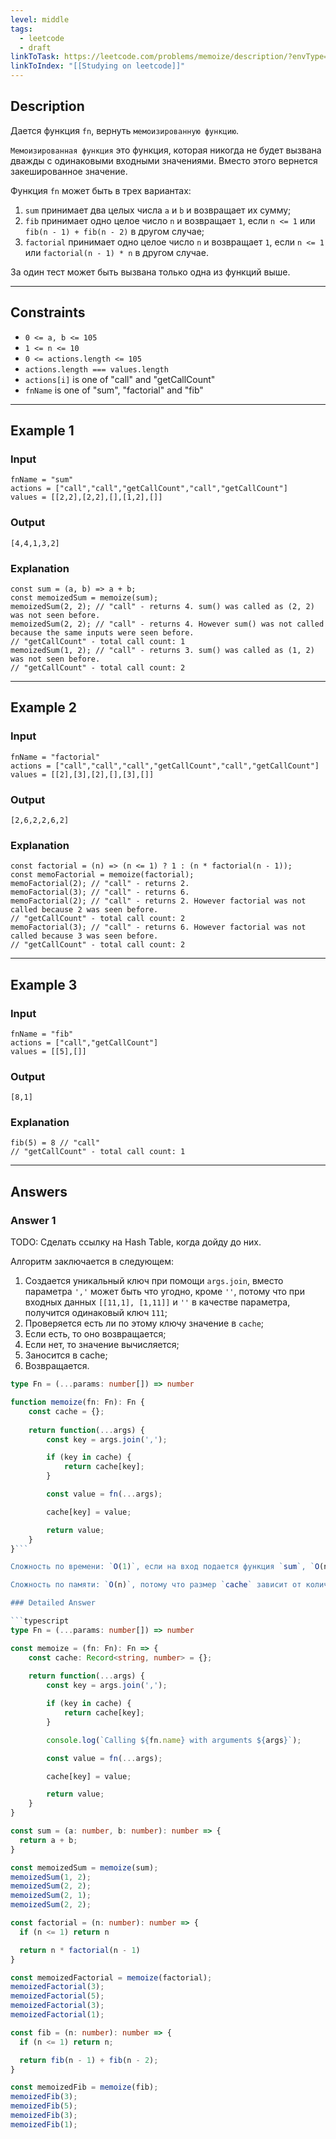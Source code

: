 ```yaml
---
level: middle
tags:
  - leetcode
  - draft
linkToTask: https://leetcode.com/problems/memoize/description/?envType=study-plan-v2&envId=30-days-of-javascript
linkToIndex: "[[Studying on leetcode]]"
---
```

## Description

Дается функция `fn`, вернуть `мемоизированную функцию`.

`Мемоизированная функция` это функция, которая никогда не будет вызвана дважды с одинаковыми входными значениями. Вместо этого вернется закешированное значение.

Функция `fn` может быть в трех вариантах:
1. `sum` принимает два целых числа `a` и `b` и возвращает их сумму;
2. `fib` принимает одно целое число `n` и возвращает `1`, если `n <= 1` или `fib(n - 1) + fib(n - 2)` в другом случае;
3. `factorial` принимает одно целое число `n` и возвращает `1`, если `n <= 1` или `factorial(n - 1) * n` в другом случае.

За один тест может быть вызвана только одна из функций выше.
 
---
## Constraints

- `0 <= a, b <= 105`
- `1 <= n <= 10`
- `0 <= actions.length <= 105`
- `actions.length === values.length`
- `actions[i]` is one of "call" and "getCallCount"
- `fnName` is one of "sum", "factorial" and "fib"

---
## Example 1

### Input

```
fnName = "sum"
actions = ["call","call","getCallCount","call","getCallCount"]
values = [[2,2],[2,2],[],[1,2],[]]
```
### Output

```
[4,4,1,3,2]
```
### Explanation

```
const sum = (a, b) => a + b;
const memoizedSum = memoize(sum);
memoizedSum(2, 2); // "call" - returns 4. sum() was called as (2, 2) was not seen before.
memoizedSum(2, 2); // "call" - returns 4. However sum() was not called because the same inputs were seen before.
// "getCallCount" - total call count: 1
memoizedSum(1, 2); // "call" - returns 3. sum() was called as (1, 2) was not seen before.
// "getCallCount" - total call count: 2
```

---
## Example 2

### Input

```
fnName = "factorial"
actions = ["call","call","call","getCallCount","call","getCallCount"]
values = [[2],[3],[2],[],[3],[]]
```
### Output

```
[2,6,2,2,6,2]
```
### Explanation

```
const factorial = (n) => (n <= 1) ? 1 : (n * factorial(n - 1));
const memoFactorial = memoize(factorial);
memoFactorial(2); // "call" - returns 2.
memoFactorial(3); // "call" - returns 6.
memoFactorial(2); // "call" - returns 2. However factorial was not called because 2 was seen before.
// "getCallCount" - total call count: 2
memoFactorial(3); // "call" - returns 6. However factorial was not called because 3 was seen before.
// "getCallCount" - total call count: 2
```

---
## Example 3

### Input

```
fnName = "fib"
actions = ["call","getCallCount"]
values = [[5],[]]
```
### Output

```
[8,1]
```
### Explanation

```
fib(5) = 8 // "call"
// "getCallCount" - total call count: 1
```

---
## Answers

### Answer 1

TODO: Сделать ссылку на Hash Table, когда дойду до них.

Алгоритм заключается в следующем:
1. Создается уникальный ключ при помощи `args.join`, вместо параметра `','` может быть что угодно, кроме `''`, потому что при входных данных `[[11,1], [1,11]]` и `''` в качестве параметра, получится одинаковый ключ `111`;
2. Проверяется есть ли по этому ключу значение в `cache`;
3. Если есть, то оно возвращается;
4. Если нет, то значение вычисляется;
5. Заносится в cache;
6. Возвращается.

```typescript
type Fn = (...params: number[]) => number

function memoize(fn: Fn): Fn {
    const cache = {};
    
    return function(...args) {
        const key = args.join(',');

        if (key in cache) {
            return cache[key];
        }

        const value = fn(...args);

        cache[key] = value;

        return value;
    }
}```

Сложность по времени: `O(1)`, если на вход подается функция `sum`, `O(n)`, если на вход подается функция `factorial` и `O(2^n)`, если на вход подается функция `fib` .

Сложность по памяти: `O(n)`, потому что размер `cache` зависит от количество уникальных элементов, переданных через `args`.

### Detailed Answer

```typescript
type Fn = (...params: number[]) => number

const memoize = (fn: Fn): Fn => {
    const cache: Record<string, number> = {};
    
    return function(...args) {
        const key = args.join(',');

        if (key in cache) {
            return cache[key];
        }

        console.log(`Calling ${fn.name} with arguments ${args}`);

        const value = fn(...args);

        cache[key] = value;

        return value;
    }
}

const sum = (a: number, b: number): number => {
  return a + b;
}

const memoizedSum = memoize(sum);
memoizedSum(1, 2);
memoizedSum(2, 2);
memoizedSum(2, 1);
memoizedSum(2, 2);

const factorial = (n: number): number => {
  if (n <= 1) return n

  return n * factorial(n - 1)
}

const memoizedFactorial = memoize(factorial);
memoizedFactorial(3);
memoizedFactorial(5);
memoizedFactorial(3);
memoizedFactorial(1);

const fib = (n: number): number => {
  if (n <= 1) return n;

  return fib(n - 1) + fib(n - 2); 
}

const memoizedFib = memoize(fib);
memoizedFib(3);
memoizedFib(5);
memoizedFib(3);
memoizedFib(1);
```